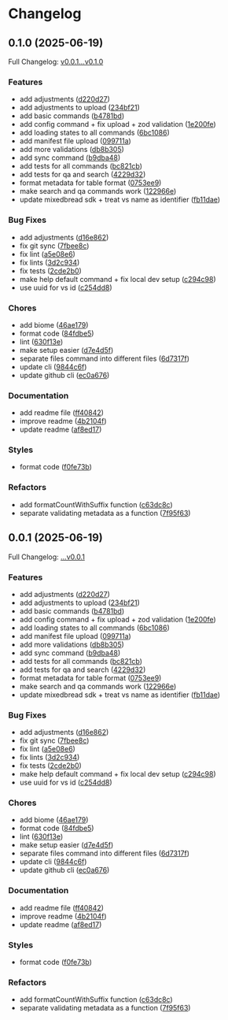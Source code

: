 # Changelog

## 0.1.0 (2025-06-19)

Full Changelog: [v0.0.1...v0.1.0](https://github.com/mixedbread-ai/mixedbread-ts/compare/v0.0.1...v0.1.0)

### Features

* add adjustments ([d220d27](https://github.com/mixedbread-ai/mixedbread-ts/commit/d220d27538c2b736f08ef5de3295ec0f5da4b59e))
* add adjustments to upload ([234bf21](https://github.com/mixedbread-ai/mixedbread-ts/commit/234bf21f4fa73227581784f7c81ec84796e0293a))
* add basic commands ([b4781bd](https://github.com/mixedbread-ai/mixedbread-ts/commit/b4781bd749b433ac1f68021a6629a51a25619d25))
* add config command + fix upload + zod validation ([1e200fe](https://github.com/mixedbread-ai/mixedbread-ts/commit/1e200fe9cb89fc0289973aa06c698245de2089e4))
* add loading states to all commands ([6bc1086](https://github.com/mixedbread-ai/mixedbread-ts/commit/6bc1086c52b6383f2fdd1f24e857caa7e9594079))
* add manifest file upload ([099711a](https://github.com/mixedbread-ai/mixedbread-ts/commit/099711a089d2bd30bbcd16573ba620a20b449535))
* add more validations ([db8b305](https://github.com/mixedbread-ai/mixedbread-ts/commit/db8b3057b8852fd074140f38ce620e9f51aef2c4))
* add sync command ([b9dba48](https://github.com/mixedbread-ai/mixedbread-ts/commit/b9dba48ecfe8a8d97a328fc3ca3666108d1633f2))
* add tests for all commands ([bc821cb](https://github.com/mixedbread-ai/mixedbread-ts/commit/bc821cbe7fd5e71cd62b2c1559ddd92d3712abe0))
* add tests for qa and search ([4229d32](https://github.com/mixedbread-ai/mixedbread-ts/commit/4229d328689f1e228994564816f8004fb4f3a3a8))
* format metadata for table format ([0753ee9](https://github.com/mixedbread-ai/mixedbread-ts/commit/0753ee9fd5362ff3e410cc597bd2c16db8f25c1a))
* make search and qa commands work ([122966e](https://github.com/mixedbread-ai/mixedbread-ts/commit/122966eff090282210a53dace2cb4a5decb28574))
* update mixedbread sdk + treat vs name as identifier ([fb11dae](https://github.com/mixedbread-ai/mixedbread-ts/commit/fb11dae42a3b6cd4f91dae783f62ede9b9f9272a))


### Bug Fixes

* add adjustments ([d16e862](https://github.com/mixedbread-ai/mixedbread-ts/commit/d16e86202fa7a5a82d55c3fc9abed965147bcb19))
* fix git sync ([7fbee8c](https://github.com/mixedbread-ai/mixedbread-ts/commit/7fbee8cfc421e077369e8fdc510ac3131da37a12))
* fix lint ([a5e08e6](https://github.com/mixedbread-ai/mixedbread-ts/commit/a5e08e6aced6b7fe3f276142b84e439f89923cc6))
* fix lints ([3d2c934](https://github.com/mixedbread-ai/mixedbread-ts/commit/3d2c9343eed5e29e3adb4198177e6080d8482059))
* fix tests ([2cde2b0](https://github.com/mixedbread-ai/mixedbread-ts/commit/2cde2b0f99666fec5114672b6f39d681cfac6462))
* make help default command + fix local dev setup ([c294c98](https://github.com/mixedbread-ai/mixedbread-ts/commit/c294c98e58fd7ac038e3d416df06f6fbeef27ab7))
* use uuid for vs id ([c254dd8](https://github.com/mixedbread-ai/mixedbread-ts/commit/c254dd8112ff828348533a11e2eee4b4ad675c8c))


### Chores

* add biome ([46ae179](https://github.com/mixedbread-ai/mixedbread-ts/commit/46ae1796c3cbcf88777e94afb703c59174674381))
* format code ([84fdbe5](https://github.com/mixedbread-ai/mixedbread-ts/commit/84fdbe54232b189e097dc628a5adf6fe5f3f4272))
* lint ([630f13e](https://github.com/mixedbread-ai/mixedbread-ts/commit/630f13edf1d2a96b2c0e36c981db1079837b9846))
* make setup easier ([d7e4d5f](https://github.com/mixedbread-ai/mixedbread-ts/commit/d7e4d5f5bd2b29a55dc08c5a7247534971808866))
* separate files command into different files ([6d7317f](https://github.com/mixedbread-ai/mixedbread-ts/commit/6d7317f2f83f8f96b009cbf0a774fbdfae587597))
* update cli ([9844c6f](https://github.com/mixedbread-ai/mixedbread-ts/commit/9844c6fd5dcb983254784c633f18364328668b32))
* update github cli ([ec0a676](https://github.com/mixedbread-ai/mixedbread-ts/commit/ec0a676d7d32928255dc5d3b0903945cf2c12534))


### Documentation

* add readme file ([ff40842](https://github.com/mixedbread-ai/mixedbread-ts/commit/ff408428b2c632d1dcf1d5534373a20b1c013580))
* improve readme ([4b2104f](https://github.com/mixedbread-ai/mixedbread-ts/commit/4b2104faebe511969dd698be141eddaf568e28fd))
* update readme ([af8ed17](https://github.com/mixedbread-ai/mixedbread-ts/commit/af8ed178fde9bd0c5da02b5ae3c0f22ec699cbee))


### Styles

* format code ([f0fe73b](https://github.com/mixedbread-ai/mixedbread-ts/commit/f0fe73b0015e9448670ebaf40f71f184b427bc62))


### Refactors

* add formatCountWithSuffix function ([c63dc8c](https://github.com/mixedbread-ai/mixedbread-ts/commit/c63dc8c41e42fed8ad20d01d053bdb2edec117f3))
* separate validating metadata as a function ([7f95f63](https://github.com/mixedbread-ai/mixedbread-ts/commit/7f95f63373c1aa091a5c79867c7372731cea8687))

## 0.0.1 (2025-06-19)

Full Changelog: [...v0.0.1](https://github.com/mixedbread-ai/mixedbread-ts/compare/...v0.0.1)

### Features

* add adjustments ([d220d27](https://github.com/mixedbread-ai/mixedbread-ts/commit/d220d27538c2b736f08ef5de3295ec0f5da4b59e))
* add adjustments to upload ([234bf21](https://github.com/mixedbread-ai/mixedbread-ts/commit/234bf21f4fa73227581784f7c81ec84796e0293a))
* add basic commands ([b4781bd](https://github.com/mixedbread-ai/mixedbread-ts/commit/b4781bd749b433ac1f68021a6629a51a25619d25))
* add config command + fix upload + zod validation ([1e200fe](https://github.com/mixedbread-ai/mixedbread-ts/commit/1e200fe9cb89fc0289973aa06c698245de2089e4))
* add loading states to all commands ([6bc1086](https://github.com/mixedbread-ai/mixedbread-ts/commit/6bc1086c52b6383f2fdd1f24e857caa7e9594079))
* add manifest file upload ([099711a](https://github.com/mixedbread-ai/mixedbread-ts/commit/099711a089d2bd30bbcd16573ba620a20b449535))
* add more validations ([db8b305](https://github.com/mixedbread-ai/mixedbread-ts/commit/db8b3057b8852fd074140f38ce620e9f51aef2c4))
* add sync command ([b9dba48](https://github.com/mixedbread-ai/mixedbread-ts/commit/b9dba48ecfe8a8d97a328fc3ca3666108d1633f2))
* add tests for all commands ([bc821cb](https://github.com/mixedbread-ai/mixedbread-ts/commit/bc821cbe7fd5e71cd62b2c1559ddd92d3712abe0))
* add tests for qa and search ([4229d32](https://github.com/mixedbread-ai/mixedbread-ts/commit/4229d328689f1e228994564816f8004fb4f3a3a8))
* format metadata for table format ([0753ee9](https://github.com/mixedbread-ai/mixedbread-ts/commit/0753ee9fd5362ff3e410cc597bd2c16db8f25c1a))
* make search and qa commands work ([122966e](https://github.com/mixedbread-ai/mixedbread-ts/commit/122966eff090282210a53dace2cb4a5decb28574))
* update mixedbread sdk + treat vs name as identifier ([fb11dae](https://github.com/mixedbread-ai/mixedbread-ts/commit/fb11dae42a3b6cd4f91dae783f62ede9b9f9272a))


### Bug Fixes

* add adjustments ([d16e862](https://github.com/mixedbread-ai/mixedbread-ts/commit/d16e86202fa7a5a82d55c3fc9abed965147bcb19))
* fix git sync ([7fbee8c](https://github.com/mixedbread-ai/mixedbread-ts/commit/7fbee8cfc421e077369e8fdc510ac3131da37a12))
* fix lint ([a5e08e6](https://github.com/mixedbread-ai/mixedbread-ts/commit/a5e08e6aced6b7fe3f276142b84e439f89923cc6))
* fix lints ([3d2c934](https://github.com/mixedbread-ai/mixedbread-ts/commit/3d2c9343eed5e29e3adb4198177e6080d8482059))
* fix tests ([2cde2b0](https://github.com/mixedbread-ai/mixedbread-ts/commit/2cde2b0f99666fec5114672b6f39d681cfac6462))
* make help default command + fix local dev setup ([c294c98](https://github.com/mixedbread-ai/mixedbread-ts/commit/c294c98e58fd7ac038e3d416df06f6fbeef27ab7))
* use uuid for vs id ([c254dd8](https://github.com/mixedbread-ai/mixedbread-ts/commit/c254dd8112ff828348533a11e2eee4b4ad675c8c))


### Chores

* add biome ([46ae179](https://github.com/mixedbread-ai/mixedbread-ts/commit/46ae1796c3cbcf88777e94afb703c59174674381))
* format code ([84fdbe5](https://github.com/mixedbread-ai/mixedbread-ts/commit/84fdbe54232b189e097dc628a5adf6fe5f3f4272))
* lint ([630f13e](https://github.com/mixedbread-ai/mixedbread-ts/commit/630f13edf1d2a96b2c0e36c981db1079837b9846))
* make setup easier ([d7e4d5f](https://github.com/mixedbread-ai/mixedbread-ts/commit/d7e4d5f5bd2b29a55dc08c5a7247534971808866))
* separate files command into different files ([6d7317f](https://github.com/mixedbread-ai/mixedbread-ts/commit/6d7317f2f83f8f96b009cbf0a774fbdfae587597))
* update cli ([9844c6f](https://github.com/mixedbread-ai/mixedbread-ts/commit/9844c6fd5dcb983254784c633f18364328668b32))
* update github cli ([ec0a676](https://github.com/mixedbread-ai/mixedbread-ts/commit/ec0a676d7d32928255dc5d3b0903945cf2c12534))


### Documentation

* add readme file ([ff40842](https://github.com/mixedbread-ai/mixedbread-ts/commit/ff408428b2c632d1dcf1d5534373a20b1c013580))
* improve readme ([4b2104f](https://github.com/mixedbread-ai/mixedbread-ts/commit/4b2104faebe511969dd698be141eddaf568e28fd))
* update readme ([af8ed17](https://github.com/mixedbread-ai/mixedbread-ts/commit/af8ed178fde9bd0c5da02b5ae3c0f22ec699cbee))


### Styles

* format code ([f0fe73b](https://github.com/mixedbread-ai/mixedbread-ts/commit/f0fe73b0015e9448670ebaf40f71f184b427bc62))


### Refactors

* add formatCountWithSuffix function ([c63dc8c](https://github.com/mixedbread-ai/mixedbread-ts/commit/c63dc8c41e42fed8ad20d01d053bdb2edec117f3))
* separate validating metadata as a function ([7f95f63](https://github.com/mixedbread-ai/mixedbread-ts/commit/7f95f63373c1aa091a5c79867c7372731cea8687))
